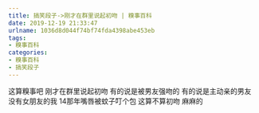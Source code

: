 ```yaml
---
title: 搞笑段子->刚才在群里说起初吻 | 糗事百科
date: 2019-12-19 21:33:47
urlname: 1036d8d044f74bf74fda4398abe453eb
tags: 
- 糗事百科
categories:
- 糗事百科
- 搞笑段子
---
```

这算糗事吧 刚才在群里说起初吻  有的说是被男友强吻的  有的说是主动亲的男友  没有女朋友的我 14那年嘴唇被蚊子叮个包 这算不算初吻 麻麻的


